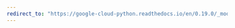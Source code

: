 ```yaml
---
redirect_to: "https://google-cloud-python.readthedocs.io/en/0.19.0/_modules/google/cloud/pubsub/message.html"
---
```

